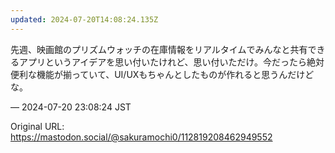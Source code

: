 ```yaml
---
updated: 2024-07-20T14:08:24.135Z
---
```


<p>先週、映画館のプリズムウォッチの在庫情報をリアルタイムでみんなと共有できるアプリというアイデアを思い付いたけれど、思い付いただけ。今だったら絶対便利な機能が揃っていて、UI/UXもちゃんとしたものが作れると思うんだけどな。</p>

&mdash; 2024-07-20 23:08:24 JST

Original URL: https://mastodon.social/@sakuramochi0/112819208462949552
